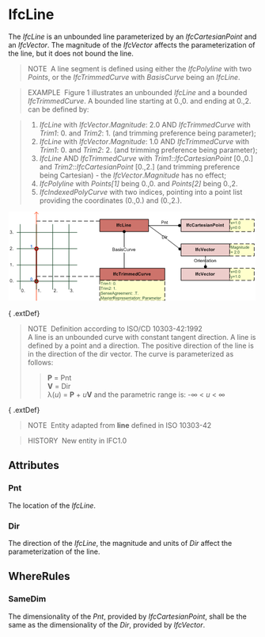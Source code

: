 # IfcLine

The _IfcLine_ is an unbounded line parameterized by an _IfcCartesianPoint_ and an _IfcVector_. The magnitude of the _IfcVector_ affects the parameterization of the line, but it does not bound the line.

> NOTE&nbsp; A line segment is defined using either the _IfcPolyline_ with two _Points_, or the _IfcTrimmedCurve_ with _BasisCurve_ being an _IfcLine_.

> EXAMPLE&nbsp; Figure 1 illustrates an unbounded _IfcLine_ and a bounded _IfcTrimmedCurve_. A bounded line starting at 0.,0. and ending at 0.,2. can be defined by:

> 1. _IfcLine_ with _IfcVector_._Magnitude_: 2.0 AND _IfcTrimmedCurve_ with _Trim1_: 0. and _Trim2_: 1. (and trimming preference being parameter);
> 2. _IfcLine_ with _IfcVector_._Magnitude_: 1.0 AND _IfcTrimmedCurve_ with _Trim1_: 0. and _Trim2_: 2. (and trimming preference being parameter);
> 3. _IfcLine_ AND _IfcTrimmedCurve_ with _Trim1_::_IfcCartesianPoint_ [0.,0.] and _Trim2_::_IfcCartesianPoint_ [0.,2.] (and trimming preference being Cartesian) - the _IfcVector_._Magnitude_ has no effect;
> 4. _IfcPolyline_ with _Points[1]_ being 0.,0. and _Points[2]_ being 0.,2.
> 5. _IfcIndexedPolyCurve_ with two indices, pointing into a point list providing the coordinates (0.,0.) and (0.,2.).

!["line examples"](../../../../figures/ifcline-fig1.png "Figure 1 &mdash; Unbounded _IfcLine_ and bounded _IfcTrimmedCurve_")

{ .extDef}
> NOTE&nbsp; Definition according to ISO/CD 10303-42:1992  
> A line is an unbounded curve with constant tangent direction. A line is defined by a point and a direction. The positive direction of the line is in the direction of the dir vector. The curve is parameterized as follows: 
>> **P** = Pnt  
>> **V** = Dir  
>> &lambda;(_u_) = **P** + _u_**V**
>  and the parametric range is: -&infin; &lt; _u_ &lt; &infin;

{ .extDef}
> NOTE&nbsp; Entity adapted from **line** defined in ISO 10303-42

> HISTORY&nbsp; New entity in IFC1.0

## Attributes

### Pnt
The location of the _IfcLine_.

### Dir
The direction of the _IfcLine_, the magnitude and units of _Dir_ affect the parameterization of the line.

## WhereRules

### SameDim
The dimensionality of the _Pnt_, provided by _IfcCartesianPoint_, shall be the same as the dimensionality of the _Dir_, provided by _IfcVector_.
